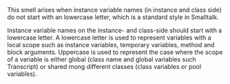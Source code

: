 This smell arises when instance variable names (in instance and class side) do not start with an lowercase letter, which is a standard style in Smalltalk.

Instance variable names on the instance- and class-side should start with a lowercase letter. A lowercase letter is used to represent variables with a local scope such as instance variables, temporary variables, method and block arguments. Uppercase is used to represent the case where the scope of a variable is either global (class name and global variables such Transcript) or shared mong different classes (class variables or pool variables).
